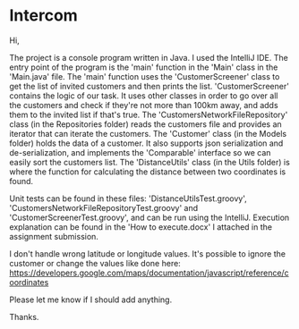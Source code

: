 # Intercom
Hi,

The project is a console program written in Java. I used the IntelliJ IDE.
The entry point of the program is the 'main' function in the 'Main' class in the 'Main.java' file.
The 'main' function uses the 'CustomerScreener' class to get the list of invited customers and then prints the list.
'CustomerScreener' contains the logic of our task. It uses other classes in order to go over all the customers and check if they're not more than 100km away, and adds them to the invited list if that's true.
The 'CustomersNetworkFileRepository' class (in the Repositories folder) reads the customers file and provides an iterator that can iterate the customers.
The 'Customer' class (in the Models folder) holds the data of a customer. It also supports json serialization and de-serialization, and implements the 'Comparable' interface so we can easily sort the customers list.
The 'DistanceUtils' class (in the Utils folder) is where the function for calculating the distance between two coordinates is found.

Unit tests can be found in these files: 'DistanceUtilsTest.groovy', 'CustomersNetworkFileRepositoryTest.groovy' and 'CustomerScreenerTest.groovy', and can be run using the IntelliJ.
Execution explanation can be found in the 'How to execute.docx' I attached in the assignment submission.

I don't handle wrong latitude or longitude values. It's possible to ignore the customer or change the values like done here:
https://developers.google.com/maps/documentation/javascript/reference/coordinates

Please let me know if I should add anything.

Thanks.
